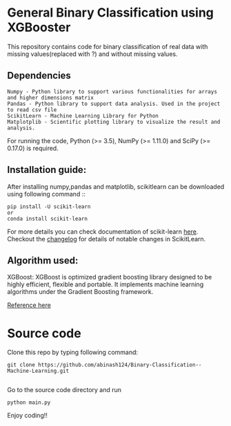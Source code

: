 # General Binary Classification using XGBooster


This repository contains code for binary classification of real data with missing values(replaced with ?) and without missing values. 


## Dependencies
```
Numpy - Python library to support various functionalities for arrays and higher dimensions matrix
Pandas - Python library to support data analysis. Used in the project to read csv file
ScikitLearn - Machine Learning Library for Python
Matplotplib - Scientific plotting library to visualize the result and analysis.

```
For running the code, Python (>= 3.5), NumPy (>= 1.11.0) and SciPy (>= 0.17.0) is required.




## Installation guide:

After installing numpy,pandas and matplotlib, scikitlearn can be downloaded using following command ::
```
pip install -U scikit-learn
or
conda install scikit-learn
```

For more details you can check documentation of scikit-learn [here](http://scikit-learn.org/stable/install.html).
Checkout the [changelog](http://scikit-learn.org/dev/whats_new.html) for details of notable changes in ScikitLearn.

## Algorithm used:
XGBoost: XGBoost is optimized gradient boosting library designed to be highly efficient, flexible and portable. It implements machine learning algorithms under the Gradient Boosting framework. 

[Reference here](https://xgboost.readthedocs.io/en/latest/ )
# Source code 

Clone this repo by typing following command:
```
git clone https://github.com/abinash124/Binary-Classification--Machine-Learning.git


```

Go to the source code directory and run
```
python main.py
```

Enjoy coding!!
